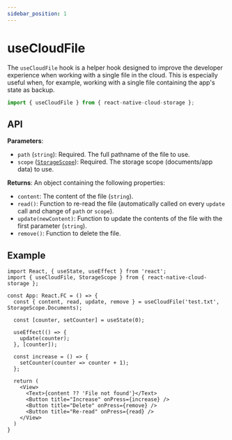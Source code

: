 ```yaml
---
sidebar_position: 1
---
```


# useCloudFile

The `useCloudFile` hook is a helper hook designed to improve the developer experience when working with a single file in the cloud. This is especially useful when, for example, working with a single file containing the app's state as backup.

```ts
import { useCloudFile } from { react-native-cloud-storage };
```

## API

**Parameters**:

- `path` (`string`): Required. The full pathname of the file to use.
- `scope` ([`StorageScope`](../enums/StorageScope)): Required. The storage scope (documents/app data) to use.

**Returns**: An object containing the following properties:

- `content`: The content of the file (`string`).
- `read()`: Function to re-read the file (automatically called on every `update` call and change of `path` or `scope`).
- `update(newContent)`: Function to update the contents of the file with the first parameter (`string`).
- `remove()`: Function to delete the file.

## Example

```tsx
import React, { useState, useEffect } from 'react';
import { useCloudFile, StorageScope } from { react-native-cloud-storage };

const App: React.FC = () => {
  const { content, read, update, remove } = useCloudFile('test.txt', StorageScope.Documents);

  const [counter, setCounter] = useState(0);

  useEffect(() => {
    update(counter);
  }, [counter]);

  const increase = () => {
    setCounter(counter => counter + 1);
  };

  return (
    <View>
      <Text>{content ?? 'File not found'}</Text>
      <Button title="Increase" onPress={increase} />
      <Button title="Delete" onPress={remove} />
      <Button title="Re-read" onPress={read} />
    </View>
  )
}
```
